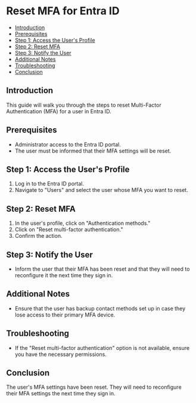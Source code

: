 # Reset MFA for Entra ID

<!-- toc -->

* [Introduction](#introduction)
* [Prerequisites](#prerequisites)
* [Step 1: Access the User's Profile](#step-1-access-the-users-profile)
* [Step 2: Reset MFA](#step-2-reset-mfa)
* [Step 3: Notify the User](#step-3-notify-the-user)
* [Additional Notes](#additional-notes)
* [Troubleshooting](#troubleshooting)
* [Conclusion](#conclusion)

<!-- tocstop -->

## Introduction

This guide will walk you through the steps to reset Multi-Factor Authentication
(MFA) for a user in Entra ID.

## Prerequisites

* Administrator access to the Entra ID portal.
* The user must be informed that their MFA settings will be reset.

## Step 1: Access the User's Profile

1. Log in to the Entra ID portal.
2. Navigate to "Users" and select the user whose MFA you want to reset.

## Step 2: Reset MFA

1. In the user's profile, click on "Authentication methods."
2. Click on "Reset multi-factor authentication."
3. Confirm the action.

## Step 3: Notify the User

* Inform the user that their MFA has been reset and that they will need to
  reconfigure it the next time they sign in.

## Additional Notes

* Ensure that the user has backup contact methods set up in case they lose
  access to their primary MFA device.

## Troubleshooting

* If the "Reset multi-factor authentication" option is not available, ensure you
  have the necessary permissions.

## Conclusion

The user's MFA settings have been reset. They will need to reconfigure their MFA
settings the next time they sign in.
